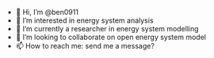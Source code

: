 - 👋 Hi, I’m @ben0911
- 👀 I’m interested in energy system analysis
- 🌱 I’m currently a researcher in energy system modelling
- 💞️ I’m looking to collaborate on open energy system model
- 📫 How to reach me: send me a message?

<!---
ben0911/ben0911 is a ✨ special ✨ repository because its `README.md` (this file) appears on your GitHub profile.
You can click the Preview link to take a look at your changes.
--->
